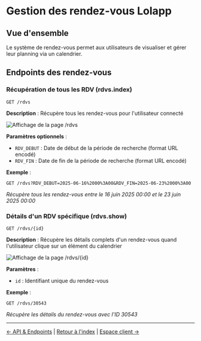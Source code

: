 # Gestion des rendez-vous Lolapp

## Vue d'ensemble

Le système de rendez-vous permet aux utilisateurs de visualiser et gérer leur planning via un calendrier.

## Endpoints des rendez-vous

### Récupération de tous les RDV (rdvs.index)
```http
GET /rdvs
```

**Description** : Récupère tous les rendez-vous pour l'utilisateur connecté

![Affichage de la page /rdvs](https://imgur.com/5uuf2P7.png)

**Paramètres optionnels** :
- `RDV_DEBUT` : Date de début de la période de recherche (format URL encodé)
- `RDV_FIN` : Date de fin de la période de recherche (format URL encodé)

**Exemple** :
```http
GET /rdvs?RDV_DEBUT=2025-06-16%2000%3A00&RDV_FIN=2025-06-23%2000%3A00
```
*Récupère tous les rendez-vous entre le 16 juin 2025 00:00 et le 23 juin 2025 00:00*




### Détails d'un RDV spécifique (rdvs.show)
```http
GET /rdvs/{id}
```

**Description** : Récupère les détails complets d'un rendez-vous quand l'utilisateur clique sur un élément du calendrier


![Affichage de la page /rdvs/{id}](https://imgur.com/wH8o6am.png)

**Paramètres** :
- `id` : Identifiant unique du rendez-vous

**Exemple** :
```http
GET /rdvs/30543
```
*Récupère les détails du rendez-vous avec l'ID 30543*

---
[← API & Endpoints](./api.md) | [Retour à l'index](./readme.md) | [Espace client →](./client-space.md)
